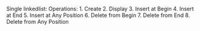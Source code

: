 Single linkedlist:
  Operations:
    1. Create
    2. Display
    3. Insert at Begin
    4. Insert at End
    5. Insert at Any Position
    6. Delete from Begin
    7. Delete from End
    8. Delete from Any Position
